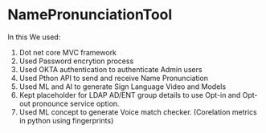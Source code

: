 # NamePronunciationTool

In this We used:
1. Dot net core MVC framework
2. Used Password encrytion process
3. Used OKTA authentication to authenticate Admin users
4. Used Pthon API to send and receive Name Pronunciation
5. Used ML and AI to generate Sign Language Video and Models
6. Kept placeholder for LDAP AD/ENT group details to use Opt-in and Opt-out pronounce service option.
7. Used ML concept to generate Voice match checker. (Corelation metrics in python using fingerprints)
